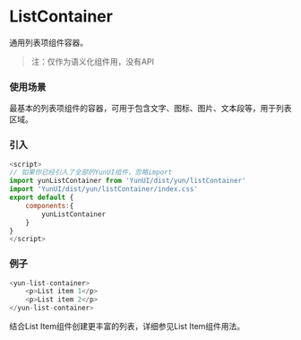 # ListContainer

通用列表项组件容器。

> 注：仅作为语义化组件用，没有API

### 使用场景

最基本的列表项组件的容器，可用于包含文字、图标、图片、文本段等，用于列表区域。


### 引入

``` javascript
<script>
// 如果你已经引入了全部的YunUI组件，忽略import
import yunListContainer from 'YunUI/dist/yun/listContainer'
import 'YunUI/dist/yun/listContainer/index.css'
export default {
    components:{
        yunListContainer
    }
}
</script>
```

### 例子

``` javascript
<yun-list-container>
    <p>List item 1</p>
    <p>List item 2</p>
</yun-list-container>
```

结合List Item组件创建更丰富的列表，详细参见List Item组件用法。